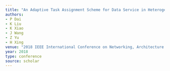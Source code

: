 ```yaml
---
title: "An Adaptive Task Assignment Scheme for Data Service in Heterogeneous Vehicular Networks"
authors:
- P Dai
- K Liu
- K Xiao
- J Wang
- Z Yu
- H Xing
venue: "2018 IEEE International Conference on Networking, Architecture and Storage …, 2018"
year: 2018
type: conference
source: scholar
---
```

